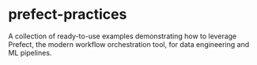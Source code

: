 # prefect-practices
A collection of ready-to-use examples demonstrating how to leverage Prefect, the modern workflow orchestration tool, for data engineering and ML pipelines.
